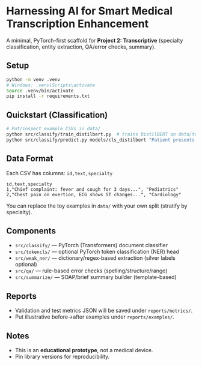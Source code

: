 # Harnessing AI for Smart Medical Transcription Enhancement

A minimal, PyTorch-first scaffold for **Project 2: Transcriptive** (specialty classification, entity extraction, QA/error checks, summary).

## Setup
```bash
python -m venv .venv
# Windows: .venv\Scripts\activate
source .venv/bin/activate
pip install -r requirements.txt
```

## Quickstart (Classification)
```bash
# Put/inspect example CSVs in data/
python src/classify/train_distilbert.py  # trains DistilBERT on data/train.csv & data/val.csv
python src/classify/predict.py models/cls_distilbert "Patient presents with chest pain radiating to left arm."
```

## Data Format
Each CSV has columns: `id,text,specialty`
```
id,text,specialty
1,"Chief complaint: fever and cough for 3 days...", "Pediatrics"
2,"Chest pain on exertion, ECG shows ST changes...", "Cardiology"
```

You can replace the toy examples in `data/` with your own split (stratify by specialty).

## Components
- `src/classify/` — PyTorch (Transformers) document classifier
- `src/tokencls/` — optional PyTorch token classification (NER) head
- `src/weak_ner/` — dictionary/regex-based extraction (silver labels optional)
- `src/qa/` — rule-based error checks (spelling/structure/range)
- `src/summarize/` — SOAP/brief summary builder (template-based)

## Reports
- Validation and test metrics JSON will be saved under `reports/metrics/`.
- Put illustrative before→after examples under `reports/examples/`.

## Notes
- This is an **educational prototype**, not a medical device.
- Pin library versions for reproducibility.
